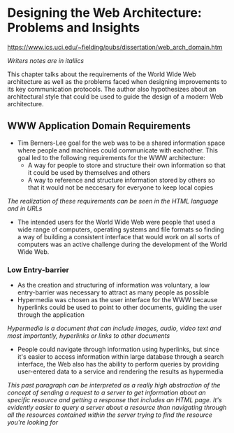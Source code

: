 # Designing the Web Architecture: Problems and Insights
https://www.ics.uci.edu/~fielding/pubs/dissertation/web_arch_domain.htm

*Writers notes are in itallics*

This chapter talks about the requirements of the World Wide Web architecture as well as the problems faced when designing improvements to its key communication protocols. The author also hypothesizes about an architectural style that could be used to guide the design of a modern Web architecture. 

## WWW Application Domain Requirements
- Tim Berners-Lee goal for the web was to be a shared information space where people and machines could communicate with eachother. This goal led to the following requirements for the WWW architecture:
    - A way for people to store and structure their own information so that it could be used by themselves and others
    - A way to reference and structure information stored by others so that it would not be neccesary for everyone to keep local copies

*The realization of these requirements can be seen in the HTML language and in URLs*

- The intended users for the World Wide Web were people that used a wide range of computers, operating systems and file formats so finding a way of building a consistent interface that would work on all sorts of computers was an active challenge during the development of the World Wide Web.

### Low Entry-barrier
- As the creation and structuring of information was voluntary, a low entry-barrier was necessary to attract as many people as possible
- Hypermedia was chosen as the user interface for the WWW because hyperlinks could be used to point to other documents, guiding the user through the application

*Hypermedia is a document that can include images, audio, video text and most importantly, hyperlinks or links to other documents*

- People could navigate through information using hyperlinks, but since it's easier to access information within large database through a search interface, the Web also has the ability to perform queries by providing user-entered data to a service and rendering the results as hypermedia

*This past paragraph can be interpreted as a really high abstraction of the concept of sending a request to a server to get information about an specific resource and getting a response that includes an HTML page. It's evidently easier to query a server about a resource than navigating through all the resources contained within the server trying to find the resource you're looking for*
